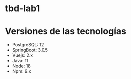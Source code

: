 # tbd-lab1

# Versiones de las tecnologías
- PostgreSQL: 12
- SpringBoot: 3.0.5
- Vuejs: 2.x
- Java: 11
- Node: 18
- Npm: 9.x

